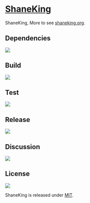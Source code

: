 # [ShaneKing][]
ShaneKing, More to see [shaneking.org][].

## Dependencies
[![][versioneye img]][versioneye]

## Build
[![][travis img]][travis]

## Test
[![][coverage img]][coverage]

## Release
[![][mavenbadge img]][mavenbadge]

## Discussion
[![][gitter img]][gitter]

## License
[![][license img]][license]

ShaneKing is released under [MIT][].


[ShaneKing]: http://shaneking.org/
[shaneking.org]: http://shaneking.org/


[versioneye]:https://www.versioneye.com/user/projects/56f501b235630e0034fda335
[versioneye img]:https://www.versioneye.com/user/projects/56f501b235630e0034fda335/badge.svg


[travis]:https://travis-ci.org/ShaneKing/org.shaneking
[travis img]:https://secure.travis-ci.org/ShaneKing/org.shaneking.png


[coverage]:https://codecov.io/github/ShaneKing/org.shaneking?branch=mirror
[coverage img]:https://codecov.io/github/ShaneKing/org.shaneking/coverage.svg?branch=mirror
[saucelabs]:https://saucelabs.com/u/ShaneKing
[saucelabs img]:https://saucelabs.com/browser-matrix/ShaneKing.svg


[mavenbadge]:http://search.maven.org/#search%7Cga%7C1%7Cg%3A%22org.shaneking%22%20AND%20a%3A%22org.shaneking%22
[mavenbadge img]:https://maven-badges.herokuapp.com/maven-central/org.shaneking/org.shaneking/badge.svg


[gitter]:https://gitter.im/ShaneKing/org.shaneking?utm_source=badge&utm_medium=badge&utm_campaign=pr-badge
[gitter img]:https://badges.gitter.im/Join%20Chat.svg


[MIT]: https://opensource.org/licenses/MIT
[license]:LICENSE
[license img]:https://img.shields.io/badge/License-MIT-blue.svg
